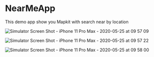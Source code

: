 # NearMeApp

This demo app show you Mapkit with search near by location

![Simulator Screen Shot - iPhone 11 Pro Max - 2020-05-25 at 09 57 09](https://user-images.githubusercontent.com/32384820/82778678-af6df980-9e6f-11ea-8782-2c3498faf82e.png)

![Simulator Screen Shot - iPhone 11 Pro Max - 2020-05-25 at 09 57 22](https://user-images.githubusercontent.com/32384820/82778687-b3018080-9e6f-11ea-810e-c5b09aef9671.png)

![Simulator Screen Shot - iPhone 11 Pro Max - 2020-05-25 at 09 58 00](https://user-images.githubusercontent.com/32384820/82778692-b432ad80-9e6f-11ea-930a-a9c6d3f8a89a.png)
